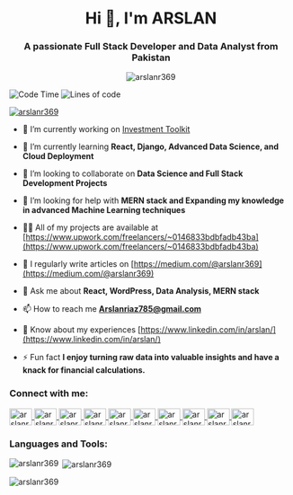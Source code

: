 <h1 align="center">Hi 👋, I'm ARSLAN</h1>
<h3 align="center">A passionate Full Stack Developer and Data Analyst from Pakistan</h3>

<p align="center">
  <img src="https://komarev.com/ghpvc/?username=arslanr369&label=Profile%20views&color=0e75b6&style=flat" alt="arslanr369" />
</p>

<!--START_SECTION:waka-->
![Code Time](http://img.shields.io/badge/Code%20Time-3%2C280%20hrs%2046%20mins-blue)
![Lines of code](https://img.shields.io/badge/From%20Hello%20World%20I%27ve%20Written-6.7%20million%20lines%20of%20code-blue)
<!--END_SECTION:waka-->


<p align="left">
  <a href="https://github.com/ryo-ma/github-profile-trophy">
    <img src="https://github-profile-trophy.vercel.app/?username=arslanr369" alt="arslanr369" />
  </a>
</p>

- 🔭 I’m currently working on [Investment Toolkit](https://github.com/arslanr369/investment-toolkit)

- 🌱 I’m currently learning **React, Django, Advanced Data Science, and Cloud Deployment**

- 👯 I’m looking to collaborate on **Data Science and Full Stack Development Projects**

- 🤝 I’m looking for help with **MERN stack and Expanding my knowledge in advanced Machine Learning techniques**

- 👨‍💻 All of my projects are available at [https://www.upwork.com/freelancers/~0146833bdbfadb43ba](https://www.upwork.com/freelancers/~0146833bdbfadb43ba)

- 📝 I regularly write articles on [https://medium.com/@arslanr369](https://medium.com/@arslanr369)

- 💬 Ask me about **React, WordPress, Data Analysis, MERN stack**

- 📫 How to reach me **Arslanriaz785@gmail.com**

- 📄 Know about my experiences [https://www.linkedin.com/in/arslan/](https://www.linkedin.com/in/arslan/)

- ⚡ Fun fact **I enjoy turning raw data into valuable insights and have a knack for financial calculations.**

<h3 align="left">Connect with me:</h3>
<p align="left">
  <a href="https://twitter.com/arslanr369" target="blank">
    <img align="center" src="https://raw.githubusercontent.com/rahuldkjain/github-profile-readme-generator/master/src/images/icons/Social/twitter.svg" alt="arslanr369" height="30" width="40" />
  </a>
  <a href="https://linkedin.com/in/arslanr369" target="blank">
    <img align="center" src="https://raw.githubusercontent.com/rahuldkjain/github-profile-readme-generator/master/src/images/icons/Social/linked-in-alt.svg" alt="arslanr369" height="30" width="40" />
  </a>
  <a href="https://kaggle.com/arslanr369" target="blank">
    <img align="center" src="https://raw.githubusercontent.com/rahuldkjain/github-profile-readme-generator/master/src/images/icons/Social/kaggle.svg" alt="arslanr369" height="30" width="40" />
  </a>
  <a href="https://fb.com/arslanr369" target="blank">
    <img align="center" src="https://raw.githubusercontent.com/rahuldkjain/github-profile-readme-generator/master/src/images/icons/Social/facebook.svg" alt="arslanr369" height="30" width="40" />
  </a>
  <a href="https://instagram.com/arslanr369" target="blank">
    <img align="center" src="https://raw.githubusercontent.com/rahuldkjain/github-profile-readme-generator/master/src/images/icons/Social/instagram.svg" alt="arslanr369" height="30" width="40" />
  </a>
  <a href="https://medium.com/arslanr369" target="blank">
    <img align="center" src="https://raw.githubusercontent.com/rahuldkjain/github-profile-readme-generator/master/src/images/icons/Social/medium.svg" alt="arslanr369" height="30" width="40" />
  </a>
  <a href="https://www.youtube.com/c/arslanr369" target="blank">
    <img align="center" src="https://raw.githubusercontent.com/rahuldkjain/github-profile-readme-generator/master/src/images/icons/Social/youtube.svg" alt="arslanr369" height="30" width="40" />
  </a>
  <a href="https://www.hackerrank.com/arslanr369" target="blank">
    <img align="center" src="https://raw.githubusercontent.com/rahuldkjain/github-profile-readme-generator/master/src/images/icons/Social/hackerrank.svg" alt="arslanr369" height="30" width="40" />
  </a>
  <a href="https://www.leetcode.com/arslanr369" target="blank">
    <img align="center" src="https://raw.githubusercontent.com/rahuldkjain/github-profile-readme-generator/master/src/images/icons/Social/leet-code.svg" alt="arslanr369" height="30" width="40" />
  </a>
  <a href="https://discord.gg/arslanr369" target="blank">
    <img align="center" src="https://raw.githubusercontent.com/rahuldkjain/github-profile-readme-generator/master/src/images/icons/Social/discord.svg" alt="arslanr369" height="30" width="40" />
  </a>
</p>

<h3 align="left">Languages and Tools:</h3>
<p align="left">
  <!-- Add your tools as shown in the original markdown -->
</p>

<p>
  <img align="left" src="https://github-readme-stats.vercel.app/api/top-langs?username=arslanr369&show_icons=true&locale=en&layout=compact" alt="arslanr369" />
</p>

<p>
  &nbsp;<img align="center" src="https://github-readme-stats.vercel.app/api?username=arslanr369&show_icons=true&locale=en" alt="arslanr369" />
</p>

<p>
  <img align="center" src="https://github-readme-streak-stats.herokuapp.com/?user=arslanr369&" alt="arslanr369" />
</p>
